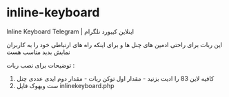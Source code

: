 # inline-keyboard
Inline Keyboard Telegram | اینلاین کیبورد تلگرام

این ربات برای راحتی ادمین های چنل ها و برای اینکه راه های ارتباطی خود را به کاربران نمایش بدید مناسب هست

توضیحات برای نصب ربات :
1) کافیه لاین 83 را ادیت بزنید - مقدار اول توکن ربات - مقدار دوم ایدی عددی چنل
2) ست وبهوک فایل inlinekeyboard.php

